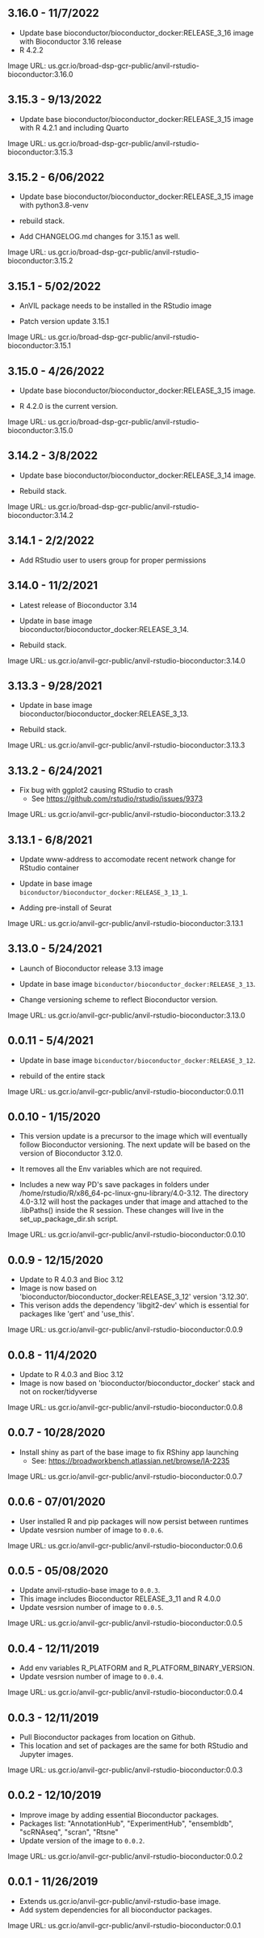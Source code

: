 ## 3.16.0 - 11/7/2022

- Update base bioconductor/bioconductor_docker:RELEASE_3_16 image with Bioconductor 3.16 release
- R 4.2.2

Image URL: us.gcr.io/broad-dsp-gcr-public/anvil-rstudio-bioconductor:3.16.0

## 3.15.3 - 9/13/2022

- Update base bioconductor/bioconductor_docker:RELEASE_3_15 image with R 4.2.1 and including Quarto

Image URL: us.gcr.io/broad-dsp-gcr-public/anvil-rstudio-bioconductor:3.15.3

## 3.15.2 - 6/06/2022

- Update base bioconductor/bioconductor_docker:RELEASE_3_15 image with python3.8-venv

- rebuild stack.

- Add CHANGELOG.md changes for 3.15.1 as well.

Image URL: us.gcr.io/broad-dsp-gcr-public/anvil-rstudio-bioconductor:3.15.2

## 3.15.1 - 5/02/2022

- AnVIL package needs to be installed in the RStudio image

- Patch version update 3.15.1

Image URL: us.gcr.io/broad-dsp-gcr-public/anvil-rstudio-bioconductor:3.15.1

## 3.15.0 - 4/26/2022

- Update base bioconductor/bioconductor_docker:RELEASE_3_15 image.

- R 4.2.0 is the current version.

Image URL: us.gcr.io/broad-dsp-gcr-public/anvil-rstudio-bioconductor:3.15.0

## 3.14.2 - 3/8/2022

- Update base bioconductor/bioconductor_docker:RELEASE_3_14 image.

- Rebuild stack.

Image URL: us.gcr.io/broad-dsp-gcr-public/anvil-rstudio-bioconductor:3.14.2

## 3.14.1 - 2/2/2022

- Add RStudio user to users group for proper permissions

## 3.14.0 - 11/2/2021

- Latest release of Bioconductor 3.14

- Update in base image bioconductor/bioconductor_docker:RELEASE_3_14.

- Rebuild stack.

Image URL: us.gcr.io/anvil-gcr-public/anvil-rstudio-bioconductor:3.14.0

## 3.13.3 - 9/28/2021

- Update in base image bioconductor/bioconductor_docker:RELEASE_3_13.

- Rebuild stack.

Image URL: us.gcr.io/anvil-gcr-public/anvil-rstudio-bioconductor:3.13.3

## 3.13.2 - 6/24/2021

- Fix bug with ggplot2 causing RStudio to crash
   - See https://github.com/rstudio/rstudio/issues/9373

Image URL: us.gcr.io/anvil-gcr-public/anvil-rstudio-bioconductor:3.13.2

## 3.13.1 - 6/8/2021

- Update www-address to accomodate recent network change for RStudio container

- Update in base image `biconductor/bioconductor_docker:RELEASE_3_13_1`. 

- Adding pre-install of Seurat

Image URL: us.gcr.io/anvil-gcr-public/anvil-rstudio-bioconductor:3.13.1

## 3.13.0 - 5/24/2021

- Launch of Bioconductor release 3.13 image

- Update in base image `biconductor/bioconductor_docker:RELEASE_3_13`. 

- Change versioning scheme to reflect Bioconductor version.

Image URL: us.gcr.io/anvil-gcr-public/anvil-rstudio-bioconductor:3.13.0

## 0.0.11 - 5/4/2021

- Update in base image `biconductor/bioconductor_docker:RELEASE_3_12`. 

- rebuild of the entire stack

Image URL: us.gcr.io/anvil-gcr-public/anvil-rstudio-bioconductor:0.0.11

## 0.0.10 - 1/15/2020

- This version update is a precursor to the image which will
  eventually follow Bioconductor versioning. The next update will be
  based on the version of Bioconductor 3.12.0.
  
- It removes all the Env variables which are not required.

- Includes a new way PD's save packages in folders under
  /home/rstudio/R/x86_64-pc-linux-gnu-library/4.0-3.12. The directory
  4.0-3.12 will host the packages under that image and attached to the
  .libPaths() inside the R session. These changes will live in the set_up_package_dir.sh script.
  
Image URL: us.gcr.io/anvil-gcr-public/anvil-rstudio-bioconductor:0.0.10

## 0.0.9 - 12/15/2020

- Update to R 4.0.3 and Bioc 3.12
- Image is now based on 'bioconductor/bioconductor_docker:RELEASE_3_12'
  version '3.12.30'.
- This verison adds the dependency 'libgit2-dev' which is essential for
  packages like 'gert' and 'use_this'.

Image URL: us.gcr.io/anvil-gcr-public/anvil-rstudio-bioconductor:0.0.9

## 0.0.8 - 11/4/2020

- Update to R 4.0.3 and Bioc 3.12
- Image is now based on 'bioconductor/bioconductor_docker' stack and not
  on rocker/tidyverse

Image URL: us.gcr.io/anvil-gcr-public/anvil-rstudio-bioconductor:0.0.8

## 0.0.7 - 10/28/2020

- Install shiny as part of the base image to fix RShiny app launching
   - See: https://broadworkbench.atlassian.net/browse/IA-2235

Image URL: us.gcr.io/anvil-gcr-public/anvil-rstudio-bioconductor:0.0.7

## 0.0.6 - 07/01/2020

- User installed R and pip packages will now persist between runtimes
- Update vesrsion number of image to `0.0.6`.

Image URL: us.gcr.io/anvil-gcr-public/anvil-rstudio-bioconductor:0.0.6

## 0.0.5 - 05/08/2020

- Update anvil-rstudio-base image to `0.0.3`.
- This image includes Bioconductor RELEASE_3_11 and R 4.0.0
- Update vesrsion number of image to `0.0.5`.

Image URL: us.gcr.io/anvil-gcr-public/anvil-rstudio-bioconductor:0.0.5

## 0.0.4 - 12/11/2019

- Add env variables R_PLATFORM and R_PLATFORM_BINARY_VERSION.
- Update vesrsion number of image to `0.0.4`.

Image URL: us.gcr.io/anvil-gcr-public/anvil-rstudio-bioconductor:0.0.4

## 0.0.3 - 12/11/2019

- Pull Bioconductor packages from location on Github.
- This location and set of packages are the same for both RStudio and Jupyter images.

Image URL: us.gcr.io/anvil-gcr-public/anvil-rstudio-bioconductor:0.0.3

## 0.0.2 - 12/10/2019

- Improve image by adding essential Bioconductor packages.
- Packages list: "AnnotationHub", "ExperimentHub", "ensembldb", "scRNAseq", "scran", "Rtsne"
- Update version of the image to `0.0.2`.

Image URL: us.gcr.io/anvil-gcr-public/anvil-rstudio-bioconductor:0.0.2

## 0.0.1 - 11/26/2019

- Extends us.gcr.io/anvil-gcr-public/anvil-rstudio-base image.
- Add system dependencies for all bioconductor packages.

Image URL: us.gcr.io/anvil-gcr-public/anvil-rstudio-bioconductor:0.0.1
